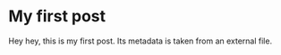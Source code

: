 My first post
=============

Hey hey, this is my first post. Its metadata is taken from an
external file.
